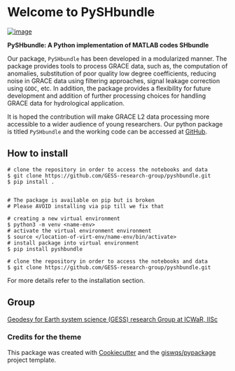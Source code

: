 # Welcome to PySHbundle

[![image](https://img.shields.io/pypi/v/pyshbundle.svg)](https://pypi.python.org/pypi/pyshbundle)


**PySHbundle: A Python implementation of MATLAB codes SHbundle**

Our package, `PySHbundle` has been developed in a modularized manner. The package provides tools to process GRACE data, such as, the computation of anomalies, substitution of poor quality low degree coefficients, reducing noise in GRACE data using filtering approaches, signal leakage correction using `GDDC`, etc. In addition, the package provides a flexibility for future development and addition of further processing choices for handling GRACE data for hydrological application.<br>

It is hoped the contribution will make GRACE L2 data processing more accessible to a wider audience of young researchers. Our python package is titled `PySHbundle` and the working code can be accessed at [GitHub](https://github.com/GESS-research-group/pyshbundle). <br>


## How to install <br>
```shell
# clone the repository in order to access the notebooks and data
$ git clone https://github.com/GESS-research-group/pyshbundle.git
$ pip install .


# The package is available on pip but is broken
# Please AVOID installing via pip till we fix that

# creating a new virtual environment
$ python3 -m venv <name-env>
# activate the virtual environment environment
$ source </location-of-virt-env/name-env/bin/activate>
# install package into virtual environment
$ pip install pyshbundle

# clone the repository in order to access the notebooks and data
$ git clone https://github.com/GESS-research-group/pyshbundle.git
```
For more details refer to the installation section.


## Group

[Geodesy for Earth system science (GESS) research Group at ICWaR, IISc](https://ultra-pluto-7f6d1.netlify.app/)





### Credits for the theme

This package was created with [Cookiecutter](https://github.com/cookiecutter/cookiecutter) and the [giswqs/pypackage](https://github.com/giswqs/pypackage) project template.
